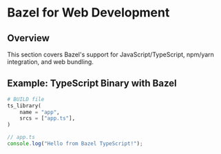 # Bazel for Web Development

## Overview
This section covers Bazel's support for JavaScript/TypeScript, npm/yarn integration, and web bundling.

## Example: TypeScript Binary with Bazel
```python
# BUILD file
ts_library(
    name = "app",
    srcs = ["app.ts"],
)
```
```typescript
// app.ts
console.log("Hello from Bazel TypeScript!");
```
